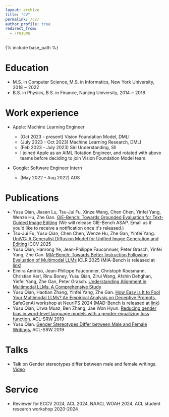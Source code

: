 ```yaml
---
layout: archive
title: "CV"
permalink: /cv/
author_profile: true
redirect_from:
  - /resume
---
```


{% include base_path %}

Education
======
* M.S. in Computer Science, M.S. in Informatics, New York University, 2018 ~ 2022
* B.S. in Physics, B.S. in Finance, Nanjing University, 2014 ~ 2018

Work experience
======
* Apple: Machine Learning Engineer
  * (Oct 2023 - present) Vision Foundation Model, DMLI
  * (July 2023 - Oct 2023) Machine Learning Research, DMLI
  * (Feb 2023 - July 2023) Siri Understanding, SII
  * I joined Apple as an AIML Rotation Engineer, and rotated with above teams before deciding to join Vision Foundation Model team. 

* Google: Software Engineer Intern
  * (May 2022 - Aug 2022) ADS

Publications
======
* Yusu Qian, Jiasen Lu, Tsu-Jui Fu, Xinze Wang, Chen Chen, Yinfei Yang, Wenze Hu, Zhe Gan. [GIE-Bench: Towards Grounded Evaluation for Text-Guided Image Editing](https://arxiv.org/abs/2505.11493) (We will release GIE-Bench ASAP. Email us if you'd like to receive a notification once it's released.) 
* Tsu-Jui Fu, Yusu Qian, Chen Chen, Wenze Hu, Zhe Gan, Yinfei Yang. [UniVG: A Generalist Diffusion Model for Unified Image Generation and Editing](https://arxiv.org/pdf/2503.12652) ICCV 2025
* Yusu Qian, Hanrong Ye, Jean-Philippe Fauconnuer, Peter Grasch, Yinfei Yang, Zhe Gan. [MIA-Bench: Towards Better Instruction Following Evaluation of Multimodal LLMs](https://arxiv.org/pdf/2407.01509) ICLR 2025 (MIA-Bench is released at [link](https://github.com/apple/ml-mia-bench))
* Elmira Amirloo, Jean-Philippe Fauconnier, Christoph Roesmann, Christian Kerl, Rinu Boney, Yusu Qian, Zirui Wang, Afshin Dehghan, Yinfei Yang, Zhe Gan, Peter Grasch. [Understanding Alignment in Multimodal LLMs: A Comprehensive Study](https://arxiv.org/pdf/2407.02477)
* Yusu Qian, Haotian Zhang, Yinfei Yang, Zhe Gan. [How Easy is It to Fool Your Multimodal LLMs? An
Empirical Analysis on Deceptive Prompts.](https://arxiv.org/pdf/2402.13220.pdf) SafeGenAi workshop at NeurIPS 2024 (MAD-Bench is released at [link](https://github.com/apple/ml-mad-bench))
* Yusu Qian, Urwa Muaz, Ben Zhang, Jae Won Hyun. [Reducing gender bias in word-level language models with a gender-equalizing loss function.](https://aclanthology.org/P19-2031.pdf) ACL-SRW 2019
* Yusu Qian. [Gender Stereotypes Differ between Male and Female Writings.](https://aclanthology.org/P19-2007.pdf) ACL-SRW 2019
  
Talks
======
* Talk on Gender stereotypes differ between male and female writings. [Video](https://www.youtube.com/watch?v=k0rAB-ym3uI)
  
Service
======
* Reviewer for ECCV 2024, ACL 2024, NAACL WOAH 2024, ACL student research workshop 2020-2024 

<script type="text/javascript" id="clustrmaps" src="//clustrmaps.com/map_v2.js?d=gEBKulLxWfFG4R2OryXQ0chbhNG4FRAF4BGbj3OOO90&cl=ffffff&w=a"></script>
